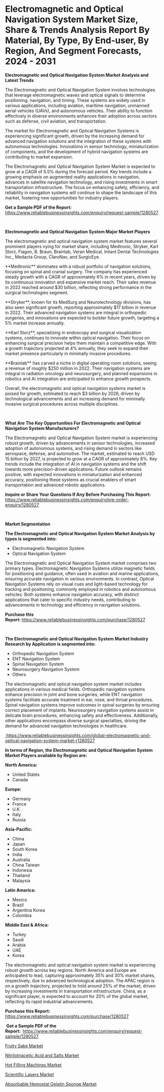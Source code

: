 <p><h1>Electromagnetic and Optical Navigation System Market Size, Share & Trends Analysis Report By Material, By Type, By End-user, By Region, And Segment Forecasts, 2024 - 2031</h1></p><p><strong>Electromagnetic and Optical Navigation System Market Analysis and Latest Trends</strong></p>
<p><p>The Electromagnetic and Optical Navigation System involves technologies that leverage electromagnetic waves and optical signals to determine positioning, navigation, and timing. These systems are widely used in various applications, including aviation, maritime navigation, unmanned aerial vehicles (UAVs), and autonomous vehicles. Their ability to function effectively in diverse environments enhances their adoption across sectors such as defense, civil aviation, and transportation.</p><p>The market for Electromagnetic and Optical Navigation Systems is experiencing significant growth, driven by the increasing demand for advanced navigation solutions and the integration of these systems with autonomous technologies. Innovations in sensor technology, miniaturization of components, and the development of hybrid navigation systems are contributing to market expansion. </p><p>The Electromagnetic and Optical Navigation System Market is expected to grow at a CAGR of 5.5% during the forecast period. Key trends include a growing emphasis on augmented reality applications in navigation, advances in satellite navigation technology, and rising investments in smart transportation infrastructure. The focus on enhancing safety, efficiency, and reliability in navigation systems will continue to shape the landscape of this market, fostering new opportunities for industry players.</p></p>
<p><strong>Get a Sample PDF of the Report:&nbsp;</strong> <a href="https://www.reliablebusinessinsights.com/enquiry/request-sample/1280527?utm_campaign=84&utm_medium=2&utm_source=Github&utm_content=ia&utm_term=18102024&utm_id=electromagnetic-and-optical-navigation-system">https://www.reliablebusinessinsights.com/enquiry/request-sample/1280527</a></p>
<p>&nbsp;</p>
<p><strong>Electromagnetic and Optical Navigation System Major Market Players</strong></p>
<p><p>The electromagnetic and optical navigation system market features several prominent players vying for market share, including Medtronic, Stryker, Karl Storz, Fiagon, B. Braun, Brainlab, Veran Medical, Inliant Dental Technologies Inc., Medacta Group, ClaroNav, and SurgicEye.</p><p>**Medtronic** dominates with a robust portfolio of navigation solutions, focusing on spinal and cranial surgery. The company has experienced steady growth with a CAGR of approximately 6% in recent years, driven by its continuous innovation and expansive market reach. Their sales revenue in 2022 reached around $30 billion, reflecting strong performance in the surgical technologies segment.</p><p>**Stryker**, known for its MedSurg and Neurotechnology divisions, has also seen significant growth, reporting approximately $17 billion in revenue in 2022. Their advanced navigation systems are integral in orthopedic surgeries, and innovations are expected to bolster future growth, targeting a 5% market increase annually.</p><p>**Karl Storz**, specializing in endoscopy and surgical visualization systems, continues to innovate within optical navigation. Their focus on enhancing surgical precision helps them maintain a competitive edge. With a growth trajectory projected at 4% annually, they seek to expand their market presence particularly in minimally invasive procedures.</p><p>**Brainlab** has carved a niche in digital operating room solutions, seeing a revenue of roughly $250 million in 2022. Their navigation systems are integral in radiation oncology and neurosurgery, and planned expansions in robotics and AI integration are anticipated to enhance growth prospects.</p><p>Overall, the electromagnetic and optical navigation systems market is poised for growth, estimated to reach $3 billion by 2026, driven by technological advancements and an increasing demand for minimally invasive surgical procedures across multiple disciplines.</p></p>
<p>&nbsp;</p>
<p><strong>What Are The Key Opportunities For Electromagnetic and Optical Navigation System Manufacturers?</strong></p>
<p><p>The Electromagnetic and Optical Navigation System market is experiencing robust growth, driven by advancements in sensor technologies, increased adoption of autonomous systems, and rising demand in sectors like aerospace, defense, and automotive. The market, estimated to reach USD 15 billion by 2027, is projected to grow at a CAGR of approximately 8%. Key trends include the integration of AI in navigation systems and the shift towards more precision-driven applications. Future outlook remains positive, with expected innovations in miniaturization and enhanced accuracy, positioning these systems as crucial enablers of smart transportation and advanced robotic applications.</p></p>
<p><strong>Inquire or Share Your Questions If Any Before Purchasing This Report:</strong> <a href="https://www.reliablebusinessinsights.com/enquiry/pre-order-enquiry/1280527?utm_campaign=84&utm_medium=2&utm_source=Github&utm_content=ia&utm_term=18102024&utm_id=electromagnetic-and-optical-navigation-system">https://www.reliablebusinessinsights.com/enquiry/pre-order-enquiry/1280527</a></p>
<p>&nbsp;</p>
<p><strong>Market Segmentation</strong></p>
<p><strong>The Electromagnetic and Optical Navigation System Market Analysis by types is segmented into:</strong></p>
<p><ul><li>Electromagnetic Navigation System</li><li>Optical Navigation System</li></ul></p>
<p><p>The Electromagnetic and Optical Navigation System market comprises two primary types. Electromagnetic Navigation Systems utilize magnetic fields for positioning and guidance, often used in aviation and marine applications, ensuring accurate navigation in various environments. In contrast, Optical Navigation Systems rely on visual cues and light-based technology for tracking and positioning, commonly employed in robotics and autonomous vehicles. Both systems enhance navigation accuracy, with distinct applications that cater to specific industry needs, contributing to advancements in technology and efficiency in navigation solutions.</p></p>
<p><strong>Purchase this Report:&nbsp;</strong><a href="https://www.reliablebusinessinsights.com/purchase/1280527?utm_campaign=84&utm_medium=2&utm_source=Github&utm_content=ia&utm_term=18102024&utm_id=electromagnetic-and-optical-navigation-system">https://www.reliablebusinessinsights.com/purchase/1280527</a></p>
<p>&nbsp;</p>
<p><strong>The Electromagnetic and Optical Navigation System Market Industry Research by Application is segmented into:</strong></p>
<p><ul><li>Orthopedic Navigation System</li><li>ENT Navigation System</li><li>Spinal Navigation System</li><li>Neurosurgery Navigation System</li><li>Others</li></ul></p>
<p><p>The electromagnetic and optical navigation system market includes applications in various medical fields. Orthopedic navigation systems enhance precision in joint and bone surgeries, while ENT navigation systems facilitate accurate treatment in ear, nose, and throat procedures. Spinal navigation systems improve outcomes in spinal surgeries by ensuring correct placement of implants. Neurosurgery navigation systems assist in delicate brain procedures, enhancing safety and effectiveness. Additionally, other applications encompass diverse surgical specialties, driving the demand for advanced navigation technologies in healthcare.</p></p>
<p><a href="https://www.reliablebusinessinsights.com/global-electromagnetic-and-optical-navigation-system-market-r1280527?utm_campaign=84&utm_medium=2&utm_source=Github&utm_content=ia&utm_term=18102024&utm_id=electromagnetic-and-optical-navigation-system">&nbsp;https://www.reliablebusinessinsights.com/global-electromagnetic-and-optical-navigation-system-market-r1280527</a></p>
<p><strong>In terms of Region, the Electromagnetic and Optical Navigation System Market Players available by Region are:</strong></p>
<p>
    <p> <strong> North America: </strong>
        <ul>
            <li>United States</li>
            <li>Canada</li>
        </ul>
        </p> 
    <p> <strong> Europe: </strong>
        <ul>
            <li>Germany</li>
            <li>France</li>
            <li>U.K.</li>
            <li>Italy</li>
            <li>Russia</li>
        </ul>
        </p> 
    <p> <strong> Asia-Pacific: </strong>
        <ul>
            <li>China</li>
            <li>Japan</li>
            <li>South Korea</li>
            <li>India</li>
            <li>Australia</li>
            <li>China Taiwan</li>
            <li>Indonesia</li>
            <li>Thailand</li>
            <li>Malaysia</li>
        </ul>
        </p> 
    <p> <strong> Latin America: </strong>
        <ul>
            <li>Mexico</li>
            <li>Brazil</li>
            <li>Argentina Korea</li>
            <li>Colombia</li>
        </ul>
        </p> 
    <p> <strong> Middle East & Africa: </strong>
        <ul>
            <li>Turkey</li>
            <li>Saudi</li>
            <li>Arabia</li>
            <li>UAE</li>
            <li>Korea</li>
        </ul>
    </p>
    </p>
<p><p>The electromagnetic and optical navigation system market is experiencing robust growth across key regions. North America and Europe are anticipated to lead, capturing approximately 35% and 30% market shares, respectively, due to advanced technological adoption. The APAC region is on a growth trajectory, projected to hold around 25% of the market, driven by increasing investments in transportation infrastructure. China, as a significant player, is expected to account for 20% of the global market, reflecting its rapid industrial advancements.</p></p>
<p><strong>Purchase this Report: </strong><a href="https://www.reliablebusinessinsights.com/purchase/1280527?utm_campaign=84&utm_medium=2&utm_source=Github&utm_content=ia&utm_term=18102024&utm_id=electromagnetic-and-optical-navigation-system">https://www.reliablebusinessinsights.com/purchase/1280527</a></p>
<p>&nbsp;<strong>Get a Sample PDF of the Report:&nbsp;&nbsp;</strong><a href="https://www.reliablebusinessinsights.com/enquiry/request-sample/1280527?utm_campaign=84&utm_medium=2&utm_source=Github&utm_content=ia&utm_term=18102024&utm_id=electromagnetic-and-optical-navigation-system">https://www.reliablebusinessinsights.com/enquiry/request-sample/1280527</a></p>
<p><strong></strong></p>
<p><p><a href="https://www.linkedin.com/pulse/evaluating-global-fruity-sake-market-trends-growth-opportunities-vzjqf?utm_campaign=84&utm_medium=2&utm_source=Github&utm_content=ia&utm_term=18102024&utm_id=electromagnetic-and-optical-navigation-system">Fruity Sake Market</a></p><p><a href="https://github.com/fosters9adames/Market-Research-Report-List-1/blob/main/nitrilotriacetic-acid-and-salts-market.md?utm_campaign=84&utm_medium=2&utm_source=Github&utm_content=ia&utm_term=18102024&utm_id=electromagnetic-and-optical-navigation-system">Nitrilotriacetic Acid and Salts Market</a></p><p><a href="https://issuu.com/reportprime-2/docs/hot-filling-machines-market-size-20_bdfe308eb4bfd0?utm_campaign=84&utm_medium=2&utm_source=Github&utm_content=ia&utm_term=18102024&utm_id=electromagnetic-and-optical-navigation-system">Hot Filling Machines Market</a></p><p><a href="https://issuu.com/reportprime-2/docs/scientific-lasers-market-size-2030._6d5f06c93993da?utm_campaign=84&utm_medium=2&utm_source=Github&utm_content=ia&utm_term=18102024&utm_id=electromagnetic-and-optical-navigation-system">Scientific Lasers Market</a></p><p><a href="https://github.com/dowsegmspivadlk/Market-Research-Report-List-1/blob/main/absorbable-hemostat-gelatin-sponge-market.md?utm_campaign=84&utm_medium=2&utm_source=Github&utm_content=ia&utm_term=18102024&utm_id=electromagnetic-and-optical-navigation-system">Absorbable Hemostat Gelatin Sponge Market</a></p></p>